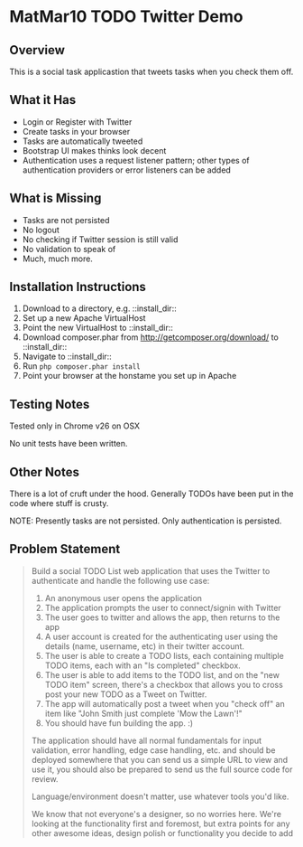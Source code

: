 MatMar10 TODO Twitter Demo
==========================

Overview
--------
This is a social task applicastion that tweets tasks when you check them off.

What it Has
----------
* Login or Register with Twitter
* Create tasks in your browser
* Tasks are automatically tweeted
* Bootstrap UI makes thinks look decent
* Authentication uses a request listener pattern; other types of authentication providers or error listeners can be added 

What is Missing
---------------
* Tasks are not persisted
* No logout
* No checking if Twitter session is still valid
* No validation to speak of
* Much, much more. 

Installation Instructions
-------------------------
1. Download to a directory, e.g. ::install_dir::
2. Set up a new Apache VirtualHost
3. Point the new VirtualHost to ::install_dir::
4. Download composer.phar from http://getcomposer.org/download/ to ::install_dir::
5. Navigate to ::install_dir::
6. Run `php composer.phar install`
7. Point your browser at the honstame you set up in Apache


Testing Notes
-------------

Tested only in Chrome v26 on OSX

No unit tests have been written.

Other Notes
----------
There is a lot of cruft under the hood. Generally TODOs have been put in the code where stuff is crusty.

NOTE: Presently tasks are not persisted. Only authentication is persisted. 


Problem Statement
-----------------
> Build a social TODO List web application that uses the Twitter to
authenticate and handle the following use case:
>
> 1. An anonymous user opens the application
> 2. The application prompts the user to connect/signin with Twitter
> 3. The user goes to twitter and allows the app, then returns to the app
> 4. A user account is created for the authenticating user using the
> details (name, username, etc) in their twitter account.
> 5. The user is able to create a TODO lists, each containing multiple
> TODO items, each with an "Is completed" checkbox.
> 6. The user is able to add items to the TODO list, and on the "new
> TODO item" screen, there's a checkbox that allows you to cross post
> your new TODO as a Tweet on Twitter.
> 7. The app will automatically post a tweet when you "check off" an
item like "John Smith just complete 'Mow the Lawn'!"
> 8. You should have fun building the app. :)
>
> The application should have all normal fundamentals for input
> validation, error handling, edge case handling, etc. and should be
> deployed somewhere that you can send us a simple URL to view and use
> it, you should also be prepared to send us the full source code for
> review.
>
> Language/environment doesn't matter, use whatever tools you'd like.
>
> We know that not everyone's a designer, so no worries here. We're
> looking at the functionality first and foremost, but extra points for
> any other awesome ideas, design polish or functionality you decide to
> add

